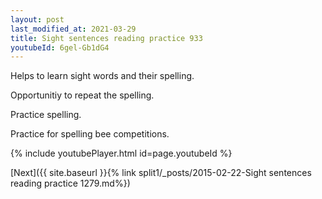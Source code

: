 ```yaml
---
layout: post
last_modified_at: 2021-03-29
title: Sight sentences reading practice 933
youtubeId: 6gel-Gb1dG4
---
```

 
 
Helps to learn sight words and their spelling.

Opportunitiy to repeat the spelling. 

Practice spelling. 
 
Practice for spelling bee competitions. 
 
{% include youtubePlayer.html id=page.youtubeId %}
 
 

[Next]({{ site.baseurl }}{% link  split1/_posts/2015-02-22-Sight sentences reading practice 1279.md%})
 
